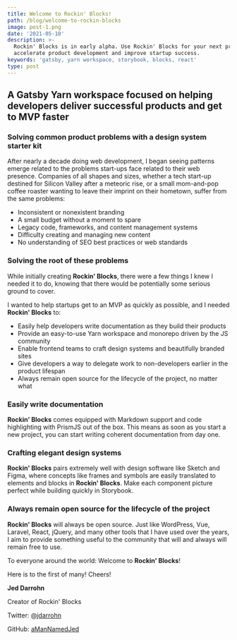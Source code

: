 ```yaml
---
title: Welcome to Rockin' Blocks!
path: /blog/welcome-to-rockin-blocks
image: post-1.png
date: '2021-05-10'
description: >-
  Rockin' Blocks is in early alpha. Use Rockin' Blocks for your next project to
  accelerate product development and improve startup success.
keywords: 'gatsby, yarn workspace, storybook, blocks, react'
type: post
---
```


## A Gatsby Yarn workspace focused on helping developers deliver successful products and get to MVP faster

### Solving common product problems with a design system starter kit

After nearly a decade doing web development, I began seeing patterns emerge related to the problems start-ups face related to their web presence. Companies of all shapes and sizes, whether a tech start-up destined for Silicon Valley after a meteoric rise, or a small mom-and-pop coffee roaster wanting to leave their imprint on their hometown, suffer from the same problems:

- Inconsistent or nonexistent branding
- A small budget without a moment to spare
- Legacy code, frameworks, and content management systems
- Difficulty creating and managing new content
- No understanding of SEO best practices or web standards

### Solving the root of these problems

While initially creating **Rockin' Blocks**, there were a few things I knew I needed it to do, knowing that there would be potentially some serious ground to cover.

I wanted to help startups get to an MVP as quickly as possible, and I needed **Rockin' Blocks** to:

- Easily help developers write documentation as they build their products
- Provide an easy-to-use Yarn workspace and monorepo driven by the JS community
- Enable frontend teams to craft design systems and beautifully branded sites
- Give developers a way to delegate work to non-developers earlier in the product lifespan
- Always remain open source for the lifecycle of the project, no matter what

### Easily write documentation

**Rockin' Blocks** comes equipped with Markdown support and code highlighting with PrismJS out of the box. This means as soon as you start a new project, you can start writing coherent documentation from day one.

### Crafting elegant design systems

**Rockin' Blocks** pairs extremely well with design software like Sketch and Figma, where concepts like frames and symbols are easily translated to elements and blocks in **Rockin' Blocks**. Make each component picture perfect while building quickly in Storybook.

### Always remain open source for the lifecycle of the project

**Rockin' Blocks** will always be open source. Just like WordPress, Vue, Laravel, React, jQuery, and many other tools that I have used over the years, I aim to provide something useful to the community that will and always will remain free to use.

To everyone around the world: Welcome to **Rockin' Blocks**!

Here is to the first of many! Cheers!

**Jed Darrohn**

Creator of Rockin' Blocks

Twitter: [@jdarrohn](https://twitter.com/jdarrohn)

GitHub: [aManNamedJed](https://github.com/aManNamedJed)
